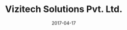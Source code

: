 ---
date: "2017-04-17"
timeline: "May 2015 - Apr 2017"
title: "Vizitech Solutions Pvt. Ltd."
subTitle: "Programmer Analyst"
location: "Pune, India"
url: "https://www.vizitechsolutions.com/"
responsibilites:
  - Managed all phases of web application projects for a wide range of clients requiring interactive, transactional e-commerce sites; client coordination and handling documentation, system design, and integration.'
  - Developed landing pages, dashboards and online applications using HTML5/CSS3, LAMP stack, and Node.js scripting.'
  - Programmed tools and web components to automate and visualize the client’s internal processes bolstering efficiency by 40%.'
  - Identified and developed scripts using the .NET framework to parse and extract relevant data from various formats of documents which alleviated the issues that emerged in the existing methods.
  - Worked closely with clients to establish problem specifications and system designs.
  - Designed and developed entire business and product websites for The Genius Parents.
---